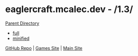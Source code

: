 # eaglercraft.mcalec.dev - /1.3/

[Parent Directory](../)

- [full](/1.3/full/)
- [minified](/1.3/minified/)

[GitHub Repo](https://github.com/mcalec-dev/eaglercraft.mcalec.dev) | [Games Site](https://games.mcalec.dev/games) | [Main Site](https://mcalec.dev/)
